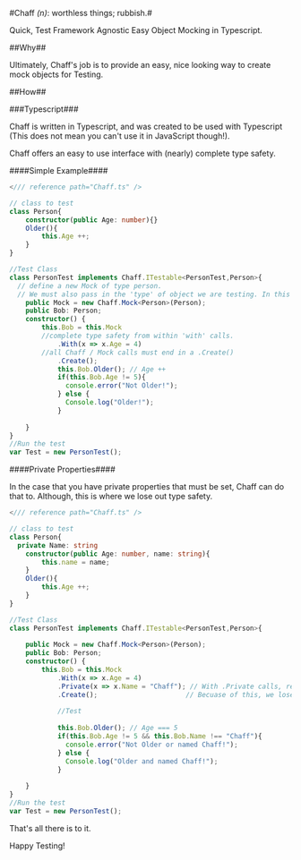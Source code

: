 #Chaff *(n)*: worthless things; rubbish.#


Quick, Test Framework Agnostic Easy Object Mocking in Typescript.



##Why##

Ultimately, Chaff's job is to provide an easy, nice looking way to create mock objects for Testing.

##How##

###Typescript###

Chaff is written in Typescript, and was created to be used with Typescript (This does not mean you can't use it in JavaScript though!). 

Chaff offers an easy to use interface with (nearly) complete type safety. 

####Simple Example####

```Typescript
</// reference path="Chaff.ts" />

// class to test
class Person{	
	constructor(public Age: number){}
	Older(){
		this.Age ++;
	}
}

//Test Class
class PersonTest implements Chaff.ITestable<PersonTest,Person>{
  // define a new Mock of type person. 
  // We must also pass in the 'type' of object we are testing. In this case 'Person' is the type. 
	public Mock = new Chaff.Mock<Person>(Person);
	public Bob: Person;
	constructor() {			
		this.Bob = this.Mock
		//complete type safety from within 'with' calls. 
			.With(x => x.Age = 4)
		//all Chaff / Mock calls must end in a .Create()
			.Create();
			this.Bob.Older(); // Age ++
			if(this.Bob.Age != 5){
			  console.error("Not Older!");
			} else {
			  Console.log("Older!");
			}
			
	}
}
//Run the test
var Test = new PersonTest();
```

####Private Properties####

In the case that you have private properties that must be set, Chaff can do that to. Although, this is where we lose out type safety. 

```Typescript
</// reference path="Chaff.ts" />

// class to test
class Person{	
  private Name: string
	constructor(public Age: number, name: string){
		this.name = name;
	}
	Older(){
		this.Age ++;
	}
}

//Test Class
class PersonTest implements Chaff.ITestable<PersonTest,Person>{
  
	public Mock = new Chaff.Mock<Person>(Person);
	public Bob: Person;
	constructor() {			
		this.Bob = this.Mock
			.With(x => x.Age = 4)
			.Private(x => x.Name = "Chaff"); // With .Private calls, receive an object of type any. 
			.Create();                      // Becuase of this, we lose all type safety as well as intelisense. 
			
			//Test
			
			this.Bob.Older(); // Age === 5
			if(this.Bob.Age != 5 && this.Bob.Name !== "Chaff"){
			  console.error("Not Older or named Chaff!");
			} else {
			  Console.log("Older and named Chaff!");
			}
			
	}
}
//Run the test
var Test = new PersonTest();
```

That's all there is to it. 

Happy Testing!
